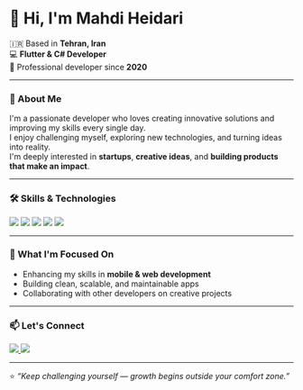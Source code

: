 # 👋 Hi, I'm Mahdi Heidari  

🇮🇷 Based in **Tehran, Iran**  
💻 **Flutter & C# Developer**  
🚀 Professional developer since **2020**

---

### 🧠 About Me
I'm a passionate developer who loves creating innovative solutions and improving my skills every single day.  
I enjoy challenging myself, exploring new technologies, and turning ideas into reality.  
I'm deeply interested in **startups**, **creative ideas**, and **building products that make an impact**.  

---

### 🛠️ Skills & Technologies  

<p align="left">
  <img src="https://img.shields.io/badge/Dart-0175C2?style=for-the-badge&logo=dart&logoColor=white" />
  <img src="https://img.shields.io/badge/Flutter-02569B?style=for-the-badge&logo=flutter&logoColor=white" />
  <img src="https://img.shields.io/badge/C%23-239120?style=for-the-badge&logo=c-sharp&logoColor=white" />
  <img src="https://img.shields.io/badge/ASP.NET-512BD4?style=for-the-badge&logo=dotnet&logoColor=white" />
  <img src="https://img.shields.io/badge/Git-F05032?style=for-the-badge&logo=git&logoColor=white" />
</p>

---

### 🌱 What I'm Focused On
- Enhancing my skills in **mobile & web development**  
- Building clean, scalable, and maintainable apps  
- Collaborating with other developers on creative projects  

---

### 📫 Let's Connect
<p align="left">
  <a href="https://github.com/the-mahdi-heidari" target="_blank">
    <img src="https://img.shields.io/badge/GitHub-181717?style=for-the-badge&logo=github&logoColor=white" />
  </a>
  <a href="mailto:mahdi@example.com" target="_blank">
    <img src="https://img.shields.io/badge/Email-D14836?style=for-the-badge&logo=gmail&logoColor=white" />
  </a>
</p>

---

⭐️ *“Keep challenging yourself — growth begins outside your comfort zone.”*

